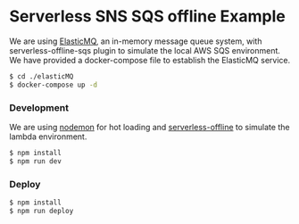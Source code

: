 # Serverless SNS SQS offline Example


We are using [ElasticMQ](https://github.com/softwaremill/elasticmq), an in-memory message queue system, with serverless-offline-sqs plugin to simulate the local AWS SQS environment. We have provided a docker-compose file to establish the ElasticMQ service. 

```sh 
$ cd ./elasticMQ
$ docker-compose up -d
```

### Development
We are using [nodemon](https://www.npmjs.com/package/nodemon) for hot loading and [serverless-offline](https://www.npmjs.com/package/serverless-offline) to simulate the lambda environment.

```sh
$ npm install
$ npm run dev
```

### Deploy

```sh
$ npm install
$ npm run deploy
```
